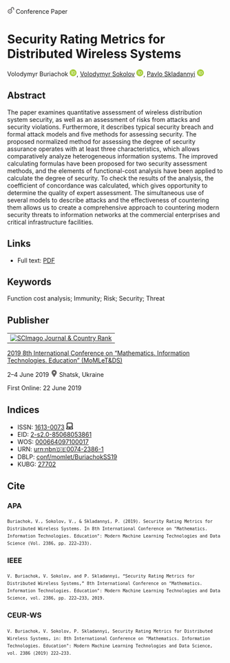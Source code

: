 <img src="/icons/unlock.svg" width="16" height="16"> Conference Paper

# Security Rating Metrics for Distributed Wireless Systems

Volodymyr Buriachok <a href="https://orcid.org/0000-0002-4055-1494" target="_blank"><img src="/icons/orcid.svg" width="16" height="16"></a>,
<a href="https://volodymyr-sokolov.github.io/">Volodymyr Sokolov</a> <a href="https://orcid.org/0000-0002-9349-7946" target="_blank"><img src="/icons/orcid.svg" width="16" height="16"></a>,
<a href="/">Pavlo Skladannyi</a> <a href="https://orcid.org/0000-0002-7775-6039" target="_blank"><img src="/icons/orcid.svg" width="16" height="16"></a>

## Abstract

The paper examines quantitative assessment of wireless distribution system security, as well as an assessment of risks from attacks and security violations. Furthermore, it describes typical security breach and formal attack models and five methods for assessing security. The proposed normalized method for assessing the degree of security assurance operates with at least three characteristics, which allows comparatively analyze heterogeneous information systems. The improved calculating formulas have been proposed for two security assessment methods, and the elements of functional-cost analysis have been applied to calculate the degree of security. To check the results of the analysis, the coefficient of concordance was calculated, which gives opportunity to determine the quality of expert assessment. The simultaneous use of several models to describe attacks and the effectiveness of countering them allows us to create a comprehensive approach to countering modern security threats to information networks at the commercial enterprises and critical infrastructure facilities.

## Links

* Full text: [PDF](http://ceur-ws.org/Vol-2386/paper17.pdf)

## Keywords

Function cost analysis; Immunity; Risk; Security; Threat

## Publisher

<table>
<tr>
<td>
<a href="https://www.scimagojr.com/journalsearch.php?q=21100218356&amp;tip=sid&amp;exact=no" title="SCImago Journal &amp; Country Rank"><img border="0" src="https://www.scimagojr.com/journal_img.php?id=21100218356" alt="SCImago Journal &amp; Country Rank"  /></a>
</td>
</tr>
</table>

[2019 8th International Conference on “Mathematics. Information Technologies. Education” (MoMLeT&DS)](https://ceur-ws.org/Vol-2386/)

2–4 June 2019 <img src="/icons/location-pin.svg" width="16" height="16"> Shatsk, Ukraine

First Online: 22 June 2019

## Indices

* ISSN: [1613-0073](https://portal.issn.org/resource/ISSN/1613-0073) <img src="/icons/online.svg" width="16" height="16">
* EID: [2-s2.0-85068053861](http://www.scopus.com/record/display.url?origin=inward&eid=2-s2.0-85068053861)
* WOS: [000664097100017](https://www.webofscience.com/wos/woscc/full-record/WOS:000664097100017)
* URN: [urn:nbn:de:0074-2386-1](https://nbn-resolving.org/xml/urn:nbn:de:0074-2386-1)
* DBLP: [conf/momlet/BuriachokSS19](https://dblp.org/rec/conf/momlet/BuriachokSS19)
* KUBG: [27702](http://elibrary.kubg.edu.ua/id/eprint/27702/)

## Cite

### APA

<small>`Buriachok, V., Sokolov, V., & Skladannyi, P. (2019). Security Rating Metrics for Distributed Wireless Systems. In 8th International Conference on "Mathematics. Information Technologies. Education": Modern Machine Learning Technologies and Data Science (Vol. 2386, pp. 222–233).`</small>

### IEEE

<small>`V. Buriachok, V. Sokolov, and P. Skladannyi, “Security Rating Metrics for Distributed Wireless Systems,” 8th International Conference on "Mathematics. Information Technologies. Education": Modern Machine Learning Technologies and Data Science, vol. 2386, pp. 222–233, 2019.`</small>

### CEUR-WS

<small>`V. Buriachok, V. Sokolov, P. Skladannyi, Security Rating Metrics for Distributed Wireless Systems, in: 8th International Conference on "Mathematics. Information Technologies. Education": Modern Machine Learning Technologies and Data Science, vol. 2386 (2019) 222–233.`</small>